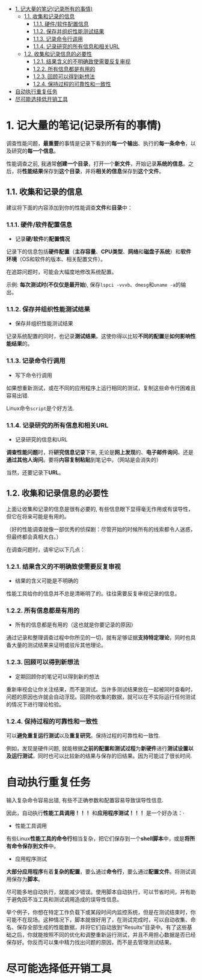 
<!-- @import "[TOC]" {cmd="toc" depthFrom=1 depthTo=6 orderedList=false} -->

<!-- code_chunk_output -->

- [1. 记大量的笔记(记录所有的事情)](#1-记大量的笔记记录所有的事情)
  - [1.1. 收集和记录的信息](#11-收集和记录的信息)
    - [1.1.1. 硬件/软件配置信息](#111-硬件软件配置信息)
    - [1.1.2. 保存并组织性能测试结果](#112-保存并组织性能测试结果)
    - [1.1.3. 记录命令行调用](#113-记录命令行调用)
    - [1.1.4. 记录研究的所有信息和相关URL](#114-记录研究的所有信息和相关url)
  - [1.2. 收集和记录信息的必要性](#12-收集和记录信息的必要性)
    - [1.2.1. 结果含义的不明确致使需要反复审视](#121-结果含义的不明确致使需要反复审视)
    - [1.2.2. 所有信息都是有用的](#122-所有信息都是有用的)
    - [1.2.3. 回顾可以得到新想法](#123-回顾可以得到新想法)
    - [1.2.4. 保持过程的可靠性和一致性](#124-保持过程的可靠性和一致性)
- [自动执行重复任务](#自动执行重复任务)
- [尽可能选择低开销工具](#尽可能选择低开销工具)

<!-- /code_chunk_output -->

# 1. 记大量的笔记(记录所有的事情)

调查性能问题，**最重要**的事情是记录下看到的**每一个输出**、执行的**每一条命令**，以及研究的**每一个信息**。

性能调查之前, 我通常**创建一个目录**，打开一个**新文件**，开始记录**系统的信息**。之后，将**性能结果**保存到**这个目录**，并将**相关的信息**保存到**这个文件**。

## 1.1. 收集和记录的信息

建议将下面的内容添加到你的性能调查**文件**和**目录**中：

### 1.1.1. 硬件/软件配置信息

* 记录**硬/软件**的**配置情况** 

记录下的信息包括**硬件配置**（**主存容量**、**CPU类型**、**网络**和**磁盘子系统**）和**软件环境**（OS和软件的版本、相关配置文件）。

在追踪问题时，可能会大幅度地修改系统配置。

示例: **每次测试时(不仅仅是最开始**), 保存`lspci -vvvb`、`dmesg`和`uname -a`的输出。

### 1.1.2. 保存并组织性能测试结果

* 保存并组织性能测试结果

记录系统配置的同时，也记录**测试结果**。这使你得以比较**不同的配置**是**如何影响性能结果**的。

### 1.1.3. 记录命令行调用

* 写下命令行调用

如果想重新测试，或在不同的应用程序上运行相同的测试，复制这些命令行困难且容易出错.

Linux命令`script`是个好方法.

### 1.1.4. 记录研究的所有信息和相关URL

* 记录研究的信息和URL

**调查性能问题**时，将**研究信息记录**下来, 无论是**网上发现**的、**电子邮件询问**、还是**通过其他人询问**。要将**内容复制粘贴**到笔记中。（网站是会消失的）

当然，还要记录下**URL**。

## 1.2. 收集和记录信息的必要性

上面让收集和记录的信息是很有必要的, 有些信息眼下显得毫无作用或有误导性，但它在将来可能是有用的。

（好的性能调查就像一部优秀的侦探剧：尽管开始的时候所有的线索都令人迷惑，但最终都会真相大白。）

在调查问题时，请牢记以下几点：

### 1.2.1. 结果含义的不明确致使需要反复审视

* 结果的含义可能是不明确的

性能工具给你的信息并不总是清晰明了的。往往需要反复审视记录的信息。

### 1.2.2. 所有信息都是有用的

* 所有的信息都是有用的（这也就是你要记录的原因）

通过记录和整理调查过程中你所见的一切，就有足够证据**支持特定理论**，同时也具备大量的测试结果来证明或驳斥其他理论。

### 1.2.3. 回顾可以得到新想法

* 定期回顾你的笔记可以得到新的想法

重新审视会让你关注结果，而不是测试。当许多测试结果放在一起被同时查看时，问题的原因也许就会自动浮现。回顾你收集的数据，就可以在不实际运行任何测试的情况下进行理论检验。

### 1.2.4. 保持过程的可靠性和一致性

可以**避免重复运行测试**以及**重复研究**。保持过程的可靠性和一致性.

例如，发现是硬件问题, 就能根据**之前的配置和测试过程**为**新硬件**进行**测试设置以及运行测试**，同时也可以比较新的结果与保存的旧结果。因为可能过了很长时间. 

# 自动执行重复任务

输入复杂命令容易出错, 有些不正确参数和配置容易导致误导性信息. 

因此，自动执行**性能工具调用！！！** 和**应用程序测试！！！** 是一个好办法：·

* 性能工具调用

有些Linux**性能工具的命令行**相当复杂，把它们保存到一个**shell脚本**中，或是**将所有命令保存到文件**中。

* 应用程序测试

**大部分应用程序**有着**复杂的配置**，要么通过**命令行**，要么通过**配置文件**。将测试调用保存为**脚本**。

尽可能多地自动执行，就能减少错误。使用脚本自动执行，可以节省时间，并有助于避免因不当工具和测试调用造成的误导性信息。

举个例子，你想在特定工作负载下或某段时间内监控系统，但是在测试结束时，你可能不在现场。这种情况下，脚本就很好用了，在测试完成时，可以自动收集、命名、保存全部生成的性能数据，并将它们自动放到“Results”目录中。有了这些基础之后，你就能按照不同的优化和调整重新运行测试，并且不用担心数据是否已经保存好。你反而可以集中精力找出问题的原因，而不是去管理测试结果。

# 尽可能选择低开销工具

